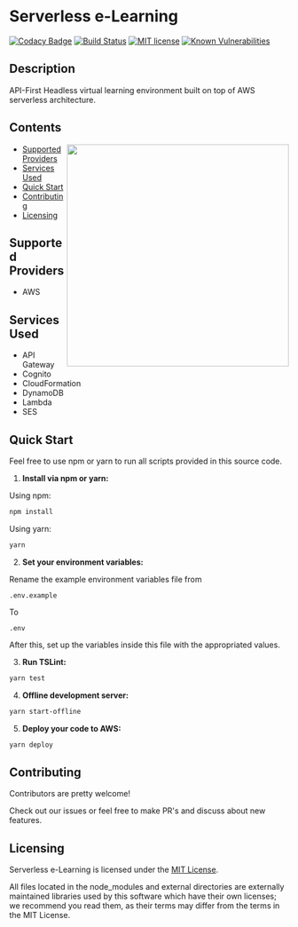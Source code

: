 # Serverless e-Learning
[![Codacy Badge][codacy-image]][codacy-url]
[![Build Status][travis-image]][travis-url]
[![MIT license][license-image]][license-url]
[![Known Vulnerabilities][snyk-image]][snyk-url]
## Description
API-First Headless virtual learning environment built on top of AWS serverless architecture.
## Contents
<img align="right" width="400" src="https://s3.amazonaws.com/github-repositories-images/serverless-elearning-getting-started.png" />

*   [Supported Providers](#supported-providers)
*   [Services Used](#services-used)
*   [Quick Start](#quick-start)
*   [Contributing](#contributing)
*   [Licensing](#licensing)
## <a name="supported-providers"></a>Supported Providers
*   AWS
## <a name="services-used"></a>Services Used
*   API Gateway
*   Cognito
*   CloudFormation
*   DynamoDB
*   Lambda
*   SES
## <a name="quick-start"></a>Quick Start
Feel free to use npm or yarn to run all scripts provided in this source code.

1.  **Install via npm or yarn:**

  Using npm:
```bash
npm install
```
  Using yarn:
```bash
yarn
```

2.  **Set your environment variables:**

  Rename the example environment variables file from
```
.env.example
```
  To
```
.env
```
After this, set up the variables inside this file with the appropriated values.

3.  **Run TSLint:**
```bash
yarn test
```

4.  **Offline development server:**
```bash
yarn start-offline
```

5.  **Deploy your code to AWS:**
```bash
yarn deploy
```
## <a name="contributing"></a>Contributing
Contributors are pretty welcome!

Check out our issues or feel free to make PR's and discuss about new features.
## <a name="licensing"></a>Licensing
Serverless e-Learning is licensed under the [MIT License](./LICENSE).

All files located in the node_modules and external directories are externally maintained libraries used by this software which have their own licenses; we recommend you read them, as their terms may differ from the terms in the MIT License.

[codacy-image]: https://api.codacy.com/project/badge/Grade/62e150176b514626b74788368eae1671
[codacy-url]: https://app.codacy.com/app/andrenoberto/serverless-elearning?utm_source=github.com&utm_medium=referral&utm_content=andrenoberto/serverless-elearning&utm_campaign=Badge_Grade_Dashboard
[travis-image]: https://travis-ci.com/andrenoberto/serverless-elearning.svg?branch=master
[travis-url]: https://travis-ci.com/andrenoberto/serverless-elearning
[license-image]: https://img.shields.io/github/license/dividab/tsconfig-paths.svg?style=flat
[license-url]: https://opensource.org/licenses/MIT
[snyk-image]: https://snyk.io/test/github/andrenoberto/serverless-elearning/badge.svg?targetFile=package.json
[snyk-url]: https://snyk.io/test/github/andrenoberto/serverless-elearning?targetFile=package.json
